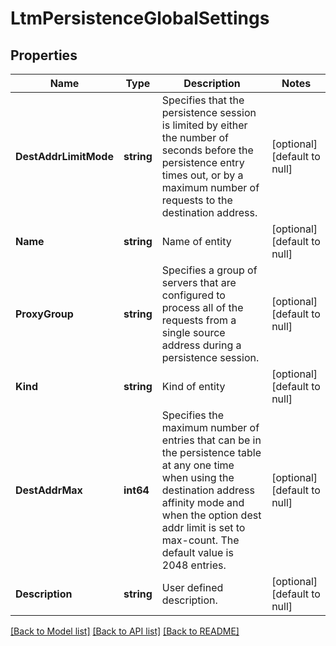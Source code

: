 # LtmPersistenceGlobalSettings

## Properties
Name | Type | Description | Notes
------------ | ------------- | ------------- | -------------
**DestAddrLimitMode** | **string** | Specifies that the persistence session is limited by either the number of seconds before the persistence entry times out, or by a maximum number of requests to the destination address. | [optional] [default to null]
**Name** | **string** | Name of entity | [optional] [default to null]
**ProxyGroup** | **string** | Specifies a group of servers that are configured to process all of the requests from a single source address during a persistence session. | [optional] [default to null]
**Kind** | **string** | Kind of entity | [optional] [default to null]
**DestAddrMax** | **int64** | Specifies the maximum number of entries that can be in the persistence table at any one time when using the destination address affinity mode and when the option dest addr limit is set to max-count. The default value is 2048 entries. | [optional] [default to null]
**Description** | **string** | User defined description. | [optional] [default to null]

[[Back to Model list]](../README.md#documentation-for-models) [[Back to API list]](../README.md#documentation-for-api-endpoints) [[Back to README]](../README.md)


